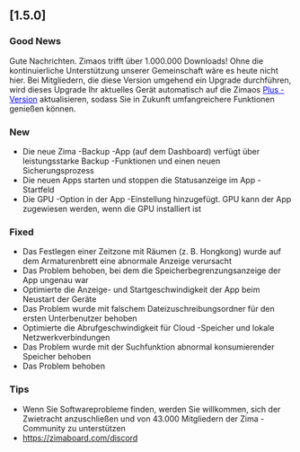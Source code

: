 ## [1.5.0]
### Good News
Gute Nachrichten. Zimaos trifft über 1.000.000 Downloads! Ohne die kontinuierliche Unterstützung unserer Gemeinschaft wäre es heute nicht hier. Bei Mitgliedern, die diese Version umgehend ein Upgrade durchführen, wird dieses Upgrade Ihr aktuelles Gerät automatisch auf die Zimaos <a href="https://www.zimaspace.com/zimaos/pricing" target="_blank" style="color:blue">Plus -Version</a> aktualisieren, sodass Sie in Zukunft umfangreichere Funktionen genießen können.
### New
- Die neue Zima -Backup -App (auf dem Dashboard) verfügt über leistungsstarke Backup -Funktionen und einen neuen Sicherungsprozess
- Die neuen Apps starten und stoppen die Statusanzeige im App -Startfeld
- Die GPU -Option in der App -Einstellung hinzugefügt. GPU kann der App zugewiesen werden, wenn die GPU installiert ist
### Fixed
- Das Festlegen einer Zeitzone mit Räumen (z. B. Hongkong) wurde auf dem Armaturenbrett eine abnormale Anzeige verursacht
- Das Problem behoben, bei dem die Speicherbegrenzungsanzeige der App ungenau war
- Optimierte die Anzeige- und Startgeschwindigkeit der App beim Neustart der Geräte
- Das Problem wurde mit falschem Dateizuschreibungsordner für den ersten Unterbenutzer behoben
- Optimierte die Abrufgeschwindigkeit für Cloud -Speicher und lokale Netzwerkverbindungen
- Das Problem wurde mit der Suchfunktion abnormal konsumierender Speicher behoben
- Das Problem behoben
### Tips
- Wenn Sie Softwareprobleme finden, werden Sie willkommen, sich der Zwietracht anzuschließen und von 43.000 Mitgliedern der Zima -Community zu unterstützen
- <a href = "https://zimaboard.com/discord" target = "_ leer" style = "color: blau"> https://zimaboard.com/discord </a>
